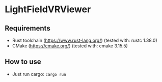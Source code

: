 # LightFieldVRViewer

## Requirements

* Rust toolchain (https://www.rust-lang.org/) (tested with: rustc 1.38.0)
* CMake (https://cmake.org/) (tested with: cmake 3.15.5)

## How to use

* Just run cargo: `cargo run`
